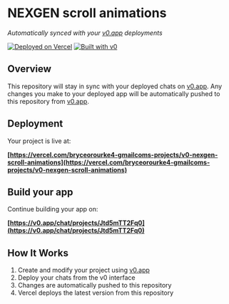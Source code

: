 # NEXGEN scroll animations

*Automatically synced with your [v0.app](https://v0.app) deployments*

[![Deployed on Vercel](https://img.shields.io/badge/Deployed%20on-Vercel-black?style=for-the-badge&logo=vercel)](https://vercel.com/bryceorourke4-gmailcoms-projects/v0-nexgen-scroll-animations)
[![Built with v0](https://img.shields.io/badge/Built%20with-v0.app-black?style=for-the-badge)](https://v0.app/chat/projects/Jtd5mTT2Fq0)

## Overview

This repository will stay in sync with your deployed chats on [v0.app](https://v0.app).
Any changes you make to your deployed app will be automatically pushed to this repository from [v0.app](https://v0.app).

## Deployment

Your project is live at:

**[https://vercel.com/bryceorourke4-gmailcoms-projects/v0-nexgen-scroll-animations](https://vercel.com/bryceorourke4-gmailcoms-projects/v0-nexgen-scroll-animations)**

## Build your app

Continue building your app on:

**[https://v0.app/chat/projects/Jtd5mTT2Fq0](https://v0.app/chat/projects/Jtd5mTT2Fq0)**

## How It Works

1. Create and modify your project using [v0.app](https://v0.app)
2. Deploy your chats from the v0 interface
3. Changes are automatically pushed to this repository
4. Vercel deploys the latest version from this repository